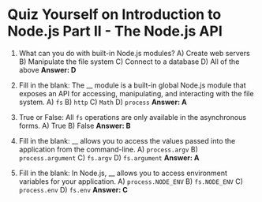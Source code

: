 # Quiz Yourself on Introduction to Node.js Part II - The Node.js API

1. What can you do with built-in Node.js modules?
A) Create web servers
B) Manipulate the file system
C) Connect to a database
D) All of the above
**Answer: D** 

2. Fill in the blank: The __ module is a built-in global Node.js module that exposes an API for accessing, manipulating, and interacting with the file system.
A) `fs`
B) `http`
C) `Math`
D) `process`
**Answer: A** 

3. True or False: All `fs` operations are only available in the asynchronous forms.
A) True
B) False
**Answer: B** 

4. Fill in the blank: __ allows you to access the values passed into the application from the command-line.
A) `process.argv`
B) `process.argument`
C) `fs.argv`
D) `fs.argument`
**Answer: A** 

1. Fill in the blank: In Node.js, __ allows you to access environment variables for your application.
A) `process.NODE_ENV`
B) `fs.NODE_ENV`
C) `process.env`
D) `fs.env`
**Answer: C** 
